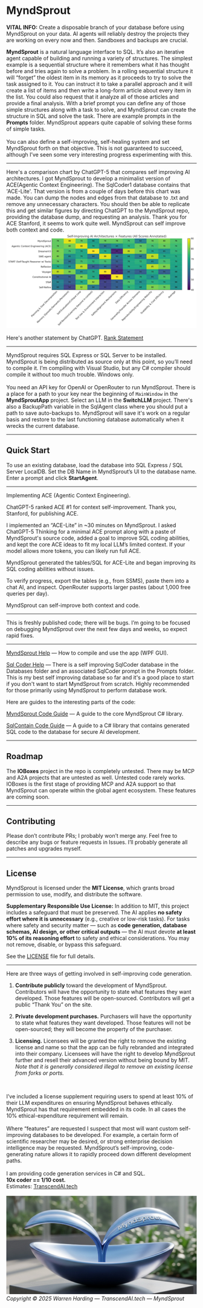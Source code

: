 # MyndSprout

**VITAL INFO:**
Create a disposable branch of your database before using MyndSprout on your data. AI agents will reliably destroy the projects they are working on every now and then. Sandboxes and backups are crucial.

**MyndSprout** is a natural language interface to SQL. It’s also an iterative agent capable of building and running a variety of structures. The simplest example is a sequential structure where it remembers what it has thought before and tries again to solve a problem. In a rolling sequential structure it will “forget” the oldest item in its memory as it proceeds to try to solve the task assigned to it. You can instruct it to take a parallel approach and it will create a list of items and then write a long-form article about every item in the list. You could also request that it analyze all of those articles and provide a final analysis. With a brief prompt you can define any of those simple structures along with a task to solve, and MyndSprout can create the structure in SQL and solve the task. There are example prompts in the **Prompts** folder. MyndSprout appears quite capable of solving these forms of simple tasks. <br>
<br>
You can also define a self-improving, self-healing system and set MyndSprout forth on that objective. This is not guaranteed to succeed, although I’ve seen some very interesting progress experimenting with this. <br>

---

Here's a comparison chart by ChatGPT-5 that compares self improving AI architectures. I got MyndSprout to develop a minimalist version of ACE(Agentic Context Engineering). The SqlCoder1 database contains that 'ACE-Lite'. That version is from a couple of days before this chart was made. You can dump the nodes and edges from that database to .txt and remove any unnecessary characters. You should then be able to replicate this and get similar figures by directing ChatGPT to the MyndSprout repo, providing the database dump, and requesting an analysis. Thank you for ACE Stanford, it seems to work quite well. MyndSprout can self improve both context and code.
![Matrix](MatrixChart.png)


Here's another statement by ChatGPT.
[Rank Statement](Rank.md) <br>

---

MyndSprout requires SQL Express or SQL Server to be installed. MyndSprout is being distributed as source only at this point, so you’ll need to compile it. I’m compiling with Visual Studio, but any C# compiler should compile it without too much trouble. Windows only. <br>
<br>
You need an API key for OpenAI or OpenRouter to run MyndSprout. There is a place for a path to your key near the beginning of `MainWindow` in the **MyndSproutApp** project. Select an LLM in the **SwitchLLM** project. There's also a BackupPath variable in the SqlAgent class where you should put a path to save auto-backups to. MyndSprout will save it's work on a regular basis and restore to the last functioning database automatically when it wrecks the current database.

---

## Quick Start

To use an existing database, load the database into SQL Express / SQL Server LocalDB. Set the DB Name in MyndSprout’s UI to the database name. Enter a prompt and click **StartAgent**.

---

Implementing ACE (Agentic Context Engineering).

ChatGPT-5 ranked ACE #1 for context self-improvement. Thank you, Stanford, for publishing ACE.

I implemented an “ACE-Lite” in ~30 minutes on MyndSprout. I asked ChatGPT-5 Thinking for a minimal ACE prompt along with a paste of MyndSprout's source code, added a goal to improve SQL coding abilities, and kept the core ACE ideas to fit my local LLM’s limited context. If your model allows more tokens, you can likely run full ACE.

MyndSprout generated the tables/SQL for ACE-Lite and began improving its SQL coding abilities without issues.

To verify progress, export the tables (e.g., from SSMS), paste them into a chat AI, and inspect. OpenRouter supports larger pastes (about 1,000 free queries per day).

MyndSprout can self-improve both context and code.

---

This is freshly published code; there will be bugs. I’m going to be focused on debugging MyndSprout over the next few days and weeks, so expect rapid fixes.

---

[MyndSprout Help](MyndSproutHelp.md) — How to compile and use the app (WPF GUI).

[Sql Coder Help](SqlCoderHelp.md) — There is a self improving SqlCoder database in the Databases folder and an associated SqlCoder prompt in the Prompts folder. This is my best self improving database so far and it's a good place to start if you don't want to start MyndSprout from scratch. Highly recommended for those primarily using MyndSprout to perform database work. 

Here are guides to the interesting parts of the code:

[MyndSprout Code Guide](MyndSproutCodeGuide.md) — A guide to the core MyndSprout C# library.

[SqlContain Code Guide](SqlContainCodeGuide.md) — A guide to a C# library that contains generated SQL code to the database for secure AI development.

---

## Roadmap

The **IOBoxes** project in the repo is completely untested. There may be MCP and A2A projects that are untested as well. Untested code rarely works. IOBoxes is the first stage of providing MCP and A2A support so that MyndSprout can operate within the global agent ecosystem. These features are coming soon.

---

## Contributing

Please don’t contribute PRs; I probably won’t merge any. Feel free to describe any bugs or feature requests in Issues. I’ll probably generate all patches and upgrades myself.

---

## License

MyndSprout is licensed under the **MIT License**, which grants broad permission to use, modify, and distribute the software.

**Supplementary Responsible Use License:**
In addition to MIT, this project includes a safeguard that must be preserved. The AI applies **no safety effort where it is unnecessary** (e.g., creative or low-risk tasks). For tasks where safety and security matter — such as **code generation, database schemas, AI design, or other critical outputs** — the AI must devote **at least 10% of its reasoning effort** to safety and ethical considerations. You may not remove, disable, or bypass this safeguard.

See the [LICENSE](License.txt) file for full details.

---

Here are three ways of getting involved in self-improving code generation.

1. **Contribute publicly** toward the development of MyndSprout. Contributors will have the opportunity to state what features they want developed. Those features will be open-sourced. Contributors will get a public “Thank You” on the site.
2. **Private development purchases.** Purchasers will have the opportunity to state what features they want developed. Those features will not be open-sourced; they will become the property of the purchaser.
3. **Licensing.** Licensees will be granted the right to remove the existing license and name so that the app can be fully rebranded and integrated into their company. Licensees will have the right to develop MyndSprout further and resell their advanced version without being bound by MIT. *Note that it is generally considered illegal to remove an existing license from forks or ports.*

   <br>

I’ve included a license supplement requiring users to spend at least 10% of their LLM expenditures on ensuring MyndSprout behaves ethically. MyndSprout has that requirement embedded in its code. In all cases the 10% ethical-expenditure requirement will remain. <br>
<br>
Where “features” are requested I suspect that most will want custom self-improving databases to be developed. For example, a certain form of scientific researcher may be desired, or strong enterprise decision intelligence may be requested. MyndSprout’s self-improving, code-generating nature allows it to rapidly proceed down different development paths. <br>
<br>
I am providing code generation services in C# and SQL.<br>
**10x coder == 1/10 cost.**<br>
Estimates: [TranscendAI.tech](https://TranscendAI.tech)<br>
<br>
![Footer Logo](MyndSprout.jpg)
*Copyright © 2025 Warren Harding — TranscendAI.tech — MyndSprout*
